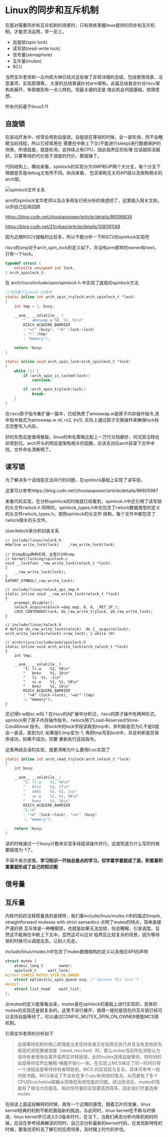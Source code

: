 # Linux的同步和互斥机制

在面对需要同步和互斥机制的场景时，只有熟练掌握linux提供的同步和互斥机制，才能灵活运用，举一反三。

- 自旋锁(spin lock)
- 读写锁(read-write lock)
- 信号量(semaphore)
- 互斥量(mutex)
- RCU

当然宝华老师和一众内核大神已经对这些做了非常详细的总结，包括使用场景，注意事项，实现原理等。
大家的总结普遍针对arm架构，此篇总结我会针对riscv架构来展开，争取做到有一点儿特色。但最关键的还是
借此机会巩固基础，梳理思想。

所有代码基于linux5.11

## 自旋锁

在驱动开发中，经常会用到自旋锁。自旋锁在等锁的时候，会一直轮询，而不会睡眠当前线程，所以它经常用在
需要在中断上下文(不能进行sleep)进行数据保护的场景。所谓自旋，就是轮询，会持续占有CPU，因此临界区的处理
应该越简洁越好。只要等待的代价低于调度的代价，那就赚了。

代码结构上，横向来看，spinlock的实现分为SMP和UP两个大分支，每个分支下根据是否是debug又有所不同。纵向来看，
包含架构无关的API层以及架构相关的arch层。

![spinlock文件关系](../imgs/spinlock_files.png)

arm的spinlock宝华老师以及众多网友已经分析的很透彻了，这里插入相关文档，以供自己后续回顾

https://blog.csdn.net/zhoutaopower/article/details/86598839

https://blog.csdn.net/21cnbao/article/details/108091149

因为近期RISCV接触的比较多，所以干脆分析一下RISCV的spinlock实现吧

riscv的smp对于arch_spin_lock的定义如下，并没有arm那样的owner和next，只有一个lock。

```c
typedef struct {
    volatile unsigned int lock;
} arch_spinlock_t;
```

在 arch/riscv/include/asm/spinlock.h 中实现了底层的spinlock方法

```c
//代码基于linux5.11版本
static inline int arch_spin_trylock(arch_spinlock_t *lock)
{
    int tmp = 1, busy;

    __asm__ __volatile__ (
        "   amoswap.w %0, %2, %1\n"
        RISCV_ACQUIRE_BARRIER
        : "=r" (busy), "+A" (lock->lock)
        : "r" (tmp)
        : "memory");

    return !busy;
}

static inline void arch_spin_lock(arch_spinlock_t *lock)
{
    while (1) {
        if (arch_spin_is_locked(lock))
            continue;

        if (arch_spin_trylock(lock))
            break;
    }
}
```

在riscv原子指令集扩展一篇中，已经熟悉了amoswap.w是原子内存操作指令,其中指令格式为amoswap.w rd, rs2, (rs1),
实际上通过原子交换操作来确保lock标志完整写入内存。

好的东西总是值得推敲，linux的命名策略比配上一万行文档都好，何况其注释也非常到位。arch开头的明显是架构相关的函数，应该去对应arch目录下文件中找，文件命名清晰明了。

## 读写锁

为了解决多个读线程无法并行的问题，在spinlock基础上实现了读写锁。

这里可以参考https://blog.csdn.net/zhoutaopower/article/details/86605987

来看代码实现，在分析spinlock的时候就已经看到，spinlock.h中还引用了读写锁的头文件rwlock.h
同样的，spinlock_types.h中也包含了rwlock数据类型的定义的头文件rwlock_types.h，按照spinlock的头文件
结构，每个文件中都包含了rwlock相关的头文件。

以writelock来分析封装关系

```text
// include/linux/rwlock.h
#define write_lock(lock)    _raw_write_lock(lock)

// 分smp和up两种实现，这里只分析smp
// kernel/locking/spinlock.c
void __lockfunc _raw_write_lock(rwlock_t *lock)
{
    __raw_write_lock(lock);
}
EXPORT_SYMBOL(_raw_write_lock);

// include/linux/rwlock_api_smp.h
static inline void __raw_write_lock(rwlock_t *lock)
{
    preempt_disable();
    rwlock_acquire(&lock->dep_map, 0, 0, _RET_IP_);
    LOCK_CONTENDED(lock, do_raw_write_trylock, do_raw_write_lock);
}

// include/linux/rwlock.h
# define do_raw_write_lock(rwlock)	do {__acquire(lock); arch_write_lock(&(rwlock)->raw_lock); } while (0)

// arch/riscv/include/asm/spinlock.h
static inline void arch_write_lock(arch_rwlock_t *lock)
{
    int tmp;

    __asm__ __volatile__(
        "1: lr.w    %1, %0\n"
        "   bnez    %1, 1b\n"
        "   li  %1, -1\n"
        "   sc.w    %1, %1, %0\n"
        "   bnez    %1, 1b\n"
        RISCV_ACQUIRE_BARRIER
        : "+A" (lock->lock), "=&r" (tmp)
        :: "memory");
}
```

还记得lr.w和sc.w吗？在riscv的A扩展中分析过，riscv的原子操作有两种形式，spinlock用了原子内存操作指令，rwlock用了Load-Reserved/Store-Conditional 指令。
将lock中的lock字段读取到tmp中，并判断是否为0,不是0就会一直读，直到为0, 如果是0,tmp变为-1, 再把tmp写到lock中，并且判断是否保序成功，如果不成功，则要
重新执行这段指令。

这里再结合读的实现，就更清晰为什么要用lr,sc实现了

```c
static inline int arch_read_trylock(arch_rwlock_t *lock)
{
    int busy;

    __asm__ __volatile__(
        "1: lr.w    %1, %0\n"
        "   bltz    %1, 1f\n"
        "   addi    %1, %1, 1\n"
        "   sc.w    %1, %1, %0\n"
        "   bnez    %1, 1b\n"
        RISCV_ACQUIRE_BARRIER
        "1:\n"
        : "+A" (lock->lock), "=&r" (busy)
        :: "memory");

    return !busy;
}
```

读的时候通过一个busy计数来实现多线程读操作并行，这就知道为什么写的时候要赋值为-1了。

不得不再次感慨，**学习知识一开始总是点的学习，但学着学着就成了面，积累着积累着就形成了自己的知识图**

## 信号量

## 互斥量

内核代码的注释质量真的是榜样，我们看include/linux/mutex.h中的描述Simple, straightforward mutexes with strict semantics
点明了mutex的特点，简单直接严谨的锁
互斥体是一种睡眠锁，也就是如果无法加锁，则会睡眠，引发调度。显然这不能用在中断上下文中。显然这可以应对
临界区比较复杂的场景，因为等待锁的时候可以调度出去，让别人先走。

include/linux/mutex.h中包含了mutex数据结构的定义以及相应API的声明

```c
struct mutex {
    atomic_long_t       owner;
    spinlock_t     wait_lock;
#ifdef CONFIG_MUTEX_SPIN_ON_OWNER
    struct optimistic_spin_queue osq; /* Spinner MCS lock */
#endif
    struct list_head    wait_list;
};
```

从mutex的定义能够看出来，mutex是在spinlock的基础上进行实现的，具体的mutex的实现还是挺复杂的，这里不进行展开，值得一提的是现在的互斥锁已经可以支持自旋等待了，可以通过CONFIG_MUTEX_SPIN_ON_OWNER使能MCS锁机制。

引用宝华老师的分析如下

>自旋等待机制的核心原理是当发现持有者正在临界区执行并且没有其他优先级高的进程要被调度（need_resched）时，那么mutex当前所在进程认为该持有者很快会离开临界区并释放锁，此时mutex选择自旋等待，短时间的自旋等待显然比睡眠-唤醒开销小一些。在实现上MCS保证了同一时间只有一个进程自旋等待持有者释放锁。MCS 的实现较为复杂，具体可参考一些内核书籍。MCS保证了不会存在多个cpu争用锁的情况，从而避免了多个CPU的cacheline颠簸从而降低系统性能的问题。经过改进后，mutex的性能有了相当大的提高，相对信号量的实现要高效得多。因此我们尽量选用mutex

在阅读上面这段解释的时候，我有一个近期的感悟，随着芯片的发展，linux kernel经典的机制不断的面临新的挑战，与此同时，linux kernel在不断与时俱进，linux kernel早已进入5.0版本时代，在当下，当我们再去分析内核机制的时候，应该在参考经典解读的同时，自己去分析最新的kernel代码，在发现新特性的时候，要查找资料去了解它的应用场景，及时跟上时代的步伐。
